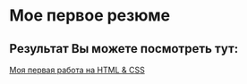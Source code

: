 # Мое первое резюме

## Результат Вы можете посмотреть тут:

[Моя первая работа на HTML & СSS](https://eremin-inc13.github.io/resume/)
